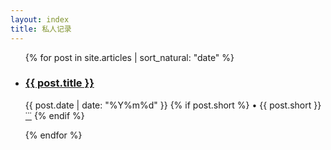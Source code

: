 ```yaml
---
layout: index
title: 私人记录
---
```


<ul class="documents">
  {% for post in site.articles | sort_natural: "date" %}
    <li class="documents__item">
      <div class="document">
        <h3>
          <a href="{{ post.url }}" target="_self">
            <span>{{ post.title }}</span>
          </a>
        </h3>
        <p>
        {{ post.date | date: "%Y%m%d" }}
        {% if post.short %} <span>&bull;</span><span> {{ post.short }}</span><a href="{{ post.url }}" class="documents__item-3dots">&dot;&dot;&dot;</a> {% endif %}
        </p>
      </div>
    </li>
  {% endfor %}
</ul>
